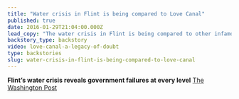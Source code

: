 ```yaml
---
title: "Water crisis in Flint is being compared to Love Canal"
published: true
date: 2016-01-29T21:04:00.000Z
lead_copy: "The water crisis in Flint is being compared to other infamous environmental disasters like the one at Love Canal. Here\'s the backstory: "
backstory_type: backstory
video: love-canal-a-legacy-of-doubt
type: backstories
slug: water-crisis-in-flint-is-being-compared-to-love-canal
---
```


**Flint’s water crisis reveals government failures at every level**
[The Washington Post](https://www.washingtonpost.com/national/health-science/flints-water-crisis-reveals-government-failures-at-every-level/2016/01/23/03705f0c-c11e-11e5-bcda-62a36b394160_story.html)

